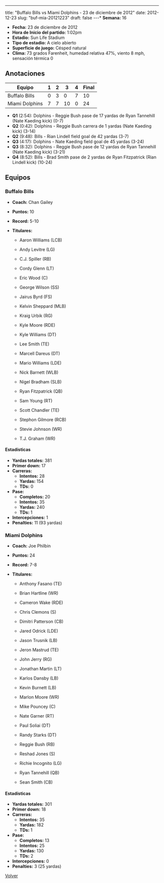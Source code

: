 ---
title: "Buffalo Bills vs Miami Dolphins - 23 de diciembre de 2012"
date: 2012-12-23
slug: "buf-mia-20121223"
draft: false
---* **Semana:** 16
* **Fecha:** 23 de diciembre de 2012
* **Hora de Inicio del partido:** 1:02pm
* **Estadio:** Sun Life Stadium
* **Tipo de estadio:** A cielo abierto
* **Superficie de juego:** Césped natural
* **Clima:** 73 grados Farenheit, humedad relativa 47%, viento 8 mph, sensación térmica 0




## Anotaciones
| Equipo | 1 | 2 | 3 | 4 | Final |
|--------|---|---|---|---|-------|
| Buffalo Bills  | 0 | 3 | 0 | 7  | 10 |
| Miami Dolphins  | 7 | 7 | 10 | 0  | 24 |
* **Q1** (2:54): Dolphins - Reggie Bush pase de 17 yardas de Ryan Tannehill (Nate Kaeding kick) (0-7)
* **Q2** (0:42): Dolphins - Reggie Bush carrera de 1 yardas (Nate Kaeding kick) (3-14)
* **Q2** (9:48): Bills - Rian Lindell field goal de 42 yardas (3-7)
* **Q3** (4:17): Dolphins - Nate Kaeding field goal de 45 yardas (3-24)
* **Q3** (8:32): Dolphins - Reggie Bush pase de 12 yardas de Ryan Tannehill (Nate Kaeding kick) (3-21)
* **Q4** (8:52): Bills - Brad Smith pase de 2 yardas de Ryan Fitzpatrick (Rian Lindell kick) (10-24)


## Equipos


### Buffalo Bills
* **Coach:** Chan Gailey
* **Puntos:** 10
* **Record:** 5-10
* **Titulares:** 

  * Aaron Williams (LCB) 

  * Andy Levitre (LG) 

  * C.J. Spiller (RB) 

  * Cordy Glenn (LT) 

  * Eric Wood (C) 

  * George Wilson (SS) 

  * Jairus Byrd (FS) 

  * Kelvin Sheppard (MLB) 

  * Kraig Urbik (RG) 

  * Kyle Moore (RDE) 

  * Kyle Williams (DT) 

  * Lee Smith (TE) 

  * Marcell Dareus (DT) 

  * Mario Williams (LDE) 

  * Nick Barnett (WLB) 

  * Nigel Bradham (SLB) 

  * Ryan Fitzpatrick (QB) 

  * Sam Young (RT) 

  * Scott Chandler (TE) 

  * Stephon Gilmore (RCB) 

  * Stevie Johnson (WR) 

  * T.J. Graham (WR) 

#### Estadísticas
* **Yardas totales:** 381
* **Primer down:** 17
* **Carreras:**
  * **Intentos:** 28
  * **Yardas:** 154
  * **TDs:** 0
* **Pase:**
  * **Completos:** 20
  * **Intentos:** 35
  * **Yardas:** 240
  * **TDs:** 1
* **Intercepciones:** 1
* **Penalties:** 11 (93 yardas)

### Miami Dolphins
* **Coach:** Joe Philbin
* **Puntos:** 24
* **Record:** 7-8
* **Titulares:** 

  * Anthony Fasano (TE) 

  * Brian Hartline (WR) 

  * Cameron Wake (RDE) 

  * Chris Clemons (S) 

  * Dimitri Patterson (CB) 

  * Jared Odrick (LDE) 

  * Jason Trusnik (LB) 

  * Jeron Mastrud (TE) 

  * John Jerry (RG) 

  * Jonathan Martin (LT) 

  * Karlos Dansby (LB) 

  * Kevin Burnett (LB) 

  * Marlon Moore (WR) 

  * Mike Pouncey (C) 

  * Nate Garner (RT) 

  * Paul Soliai (DT) 

  * Randy Starks (DT) 

  * Reggie Bush (RB) 

  * Reshad Jones (S) 

  * Richie Incognito (LG) 

  * Ryan Tannehill (QB) 

  * Sean Smith (CB) 

#### Estadísticas
* **Yardas totales:** 301
* **Primer down:** 18
* **Carreras:**
  * **Intentos:** 35
  * **Yardas:** 182
  * **TDs:** 1
* **Pase:**
  * **Completos:** 13
  * **Intentos:** 25
  * **Yardas:** 130
  * **TDs:** 2
* **Intercepciones:** 0
* **Penalties:** 3 (25 yardas)


[Volver](/historia/2012)
